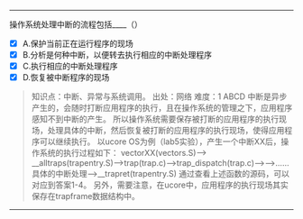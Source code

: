 ---
操作系统处理中断的流程包括____（）
- [x] A.保护当前正在运行程序的现场
- [x] B.分析是何种中断，以便转去执行相应的中断处理程序
- [x] C.执行相应的中断处理程序
- [x] D.恢复被中断程序的现场

> 知识点：中断、异常与系统调用。
> 出处：网络
> 难度：1
> ABCD 中断是异步产生的，会随时打断应用程序的执行，且在操作系统的管理之下，应用程序感知不到中断的产生。
> 所以操作系统需要保存被打断的应用程序的执行现场，处理具体的中断，然后恢复被打断的应用程序的执行现场，使得应用程序可以继续执行。 
> 以ucore OS为例（lab5实验），产生一个中断XX后，操作系统的执行过程如下： vectorXX(vectors.S)--> __alltraps(trapentry.S)-->trap(trap.c)-->trap_dispatch(trap.c)-->-->……具体的中断处理-->__trapret(trapentry.S) 通过查看上述函数的源码，可以对应到答案1-4。
> 另外，需要注意，在ucore中，应用程序的执行现场其实保存在trapframe数据结构中。

---